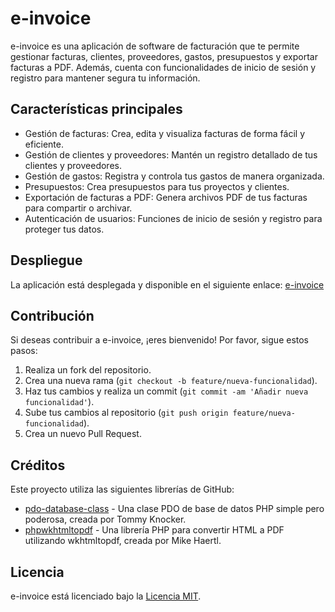 # e-invoice

e-invoice es una aplicación de software de facturación que te permite gestionar facturas, clientes, proveedores, gastos, presupuestos y exportar facturas a PDF. Además, cuenta con funcionalidades de inicio de sesión y registro para mantener segura tu información.

## Características principales

- Gestión de facturas: Crea, edita y visualiza facturas de forma fácil y eficiente.
- Gestión de clientes y proveedores: Mantén un registro detallado de tus clientes y proveedores.
- Gestión de gastos: Registra y controla tus gastos de manera organizada.
- Presupuestos: Crea presupuestos para tus proyectos y clientes.
- Exportación de facturas a PDF: Genera archivos PDF de tus facturas para compartir o archivar.
- Autenticación de usuarios: Funciones de inicio de sesión y registro para proteger tus datos.

## Despliegue

La aplicación está desplegada y disponible en el siguiente enlace: [e-invoice](#)

## Contribución

Si deseas contribuir a e-invoice, ¡eres bienvenido! Por favor, sigue estos pasos:

1. Realiza un fork del repositorio.
2. Crea una nueva rama (`git checkout -b feature/nueva-funcionalidad`).
3. Haz tus cambios y realiza un commit (`git commit -am 'Añadir nueva funcionalidad'`).
4. Sube tus cambios al repositorio (`git push origin feature/nueva-funcionalidad`).
5. Crea un nuevo Pull Request.

## Créditos

Este proyecto utiliza las siguientes librerías de GitHub:

- [pdo-database-class](https://github.com/tommyknocker/pdo-database-class) - Una clase PDO de base de datos PHP simple pero poderosa, creada por Tommy Knocker.
- [phpwkhtmltopdf](https://github.com/mikehaertl/phpwkhtmltopdf) - Una librería PHP para convertir HTML a PDF utilizando wkhtmltopdf, creada por Mike Haertl.

## Licencia

e-invoice está licenciado bajo la [Licencia MIT](LICENSE).